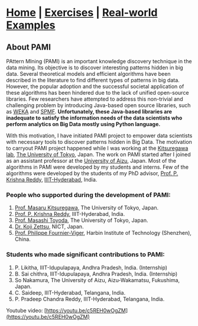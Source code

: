 # **[Home](index.html) | [Exercises](exercises.html) | [Real-world Examples](examples.html)**  

## About PAMI
PAttern MIning (PAMI) is an important knowledge discovery technique in the data mining. Its objective is to discover 
interesting patterns hidden in big data. Several theoretical models and efficient algorithms have been described in the
literature to find different types of patterns in big data.  However, the popular adoption and the successful societal 
application of these algorithms has been hindered due to the lack of unified open-source libraries. Few researchers have 
attempted to address this non-trivial and challenging problem by introducing Java-based open source libraries, such as [WEKA](https://www.cs.waikato.ac.nz/ml/weka/)
and [SPMF](https://www.philippe-fournier-viger.com/spmf/).  **Unfortunately, these Java-based libraries are inadequate to satisfy the information needs of the 
data scientists who perform analytics on Big Data mostly using Python language.**

With this motivation, I have initiated PAMI project to empower data scientists with necessary tools to discover patterns hidden in Big Data. 
The motivation to carryout PAMI project happened while I was working at the [Kitsuregawa lab](http://www.tkl.iis.u-tokyo.ac.jp/new/?lang=en),
[The University of Tokyo](https://www.iis.u-tokyo.ac.jp/en/), Japan.  The work on PAMI started after I joined as an assistant professor at the [University of Aizu](https://u-aizu.ac.jp/), Japan. 
Most of the algorithms in PAMI were developed by my students and interns. Few of the algorithms were developed by the 
students of my PhD advisor, [Prof. P. Krishna Reddy](https://faculty.iiit.ac.in/~pkreddy/), [IIIT-Hyderabad](https://www.iiit.ac.in/), India.



### People who supported during the development of PAMI:
1. [Prof. Masaru Kitsuregawa](http://www.tkl.iis.u-tokyo.ac.jp/Kilab/Members/memo/kitsure_e.html), The University of Tokyo, Japan.
1. [Prof. P. Krishna Reddy](https://faculty.iiit.ac.in/~pkreddy/), IIIT-Hyderabad, India.
1. [Prof. Masashi Toyoda](https://www.iis.u-tokyo.ac.jp/en/research/staff/masashi-toyoda/), The University of Tokyo, Japan.
1. [Dr. Koji Zettsu](https://www2.nict.go.jp/bidal/x166/en/members/zettsu/index.html), NICT, Japan.
1. [Prof. Philippe Fournier-Viger](https://www.philippe-fournier-viger.com/), Harbin Institute of Technology (Shenzhen), China.


### Students who made significant contributions to PAMI:
1. P. Likitha, IIIT-Idupulapaya, Andhra Pradesh, India. (Internship)
1. B. Sai chithra, IIIT-Idupulapaya, Andhra Pradesh, India. (Internship) 
1. So Nakamura, The University of Aizu, Aizu-Wakamatsu, Fukushima, Japan. 
1. C. Saideep, IIIT-Hyderabad, Telangana, India.
1. P. Pradeep Chandra Reddy, IIIT-Hyderabad, Telangana, India.

Youtube video: [https://youtu.be/c5REH0wOgZM](https://youtu.be/c5REH0wOgZM)